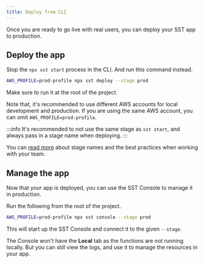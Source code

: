 ```yaml
---
title: Deploy from CLI
---
```


Once you are ready to go live with real users, you can deploy your SST app to production.

## Deploy the app

Stop the `npx sst start` process in the CLI. And run this command instead.

```bash
AWS_PROFILE=prod-profile npx sst deploy --stage prod
```

Make sure to run it at the root of the project.

Note that, it's recommended to use different AWS accounts for local development and production. If you are using the same AWS account, you can omit `AWS_PROFILE=prod-profile`.

:::info
It's recommended to not use the same stage as `sst start`, and always pass in a stage name when deploying.
:::

You can [read more](working-with-your-team.md) about stage names and the best practices when working with your team.

## Manage the app

Now that your app is deployed, you can use the SST Console to manage it in production.

Run the following from the root of the project.

```bash
AWS_PROFILE=prod-profile npx sst console --stage prod
```

This will start up the SST Console and connect it to the given `--stage`.

The Console won't have the **Local** tab as the functions are not running locally. But you can still view the logs, and use it to manage the resources in your app.
